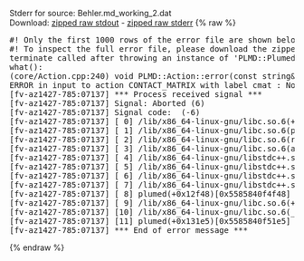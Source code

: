 Stderr for source:  Behler.md_working_2.dat   
Download: [zipped raw stdout](Behler.md_working_2.dat.plumed.stdout.txt.zip) - [zipped raw stderr](Behler.md_working_2.dat.plumed.stderr.txt.zip) 
{% raw %}
<pre>
#! Only the first 1000 rows of the error file are shown below
#! To inspect the full error file, please download the zipped raw stderr file above
terminate called after throwing an instance of 'PLMD::Plumed::ExceptionError'
what():
(core/Action.cpp:240) void PLMD::Action::error(const string&) const
ERROR in input to action CONTACT_MATRIX with label cmat : No atoms have been read in
[fv-az1427-785:07137] *** Process received signal ***
[fv-az1427-785:07137] Signal: Aborted (6)
[fv-az1427-785:07137] Signal code:  (-6)
[fv-az1427-785:07137] [ 0] /lib/x86_64-linux-gnu/libc.so.6(+0x42520)[0x7f28ff642520]
[fv-az1427-785:07137] [ 1] /lib/x86_64-linux-gnu/libc.so.6(pthread_kill+0x12c)[0x7f28ff6969fc]
[fv-az1427-785:07137] [ 2] /lib/x86_64-linux-gnu/libc.so.6(raise+0x16)[0x7f28ff642476]
[fv-az1427-785:07137] [ 3] /lib/x86_64-linux-gnu/libc.so.6(abort+0xd3)[0x7f28ff6287f3]
[fv-az1427-785:07137] [ 4] /lib/x86_64-linux-gnu/libstdc++.so.6(+0xa2b9e)[0x7f28ffaa2b9e]
[fv-az1427-785:07137] [ 5] /lib/x86_64-linux-gnu/libstdc++.so.6(+0xae20c)[0x7f28ffaae20c]
[fv-az1427-785:07137] [ 6] /lib/x86_64-linux-gnu/libstdc++.so.6(+0xae277)[0x7f28ffaae277]
[fv-az1427-785:07137] [ 7] /lib/x86_64-linux-gnu/libstdc++.so.6(__cxa_rethrow+0x4b)[0x7f28ffaae52b]
[fv-az1427-785:07137] [ 8] plumed(+0x12f48)[0x5585840f4f48]
[fv-az1427-785:07137] [ 9] /lib/x86_64-linux-gnu/libc.so.6(+0x29d90)[0x7f28ff629d90]
[fv-az1427-785:07137] [10] /lib/x86_64-linux-gnu/libc.so.6(__libc_start_main+0x80)[0x7f28ff629e40]
[fv-az1427-785:07137] [11] plumed(+0x131e5)[0x5585840f51e5]
[fv-az1427-785:07137] *** End of error message ***
</pre>
{% endraw %}
